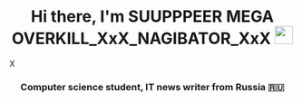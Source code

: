 <h1 align="center">Hi there, I'm SUUPPPEER MEGA OVERKILL_XxX_NAGIBATOR_XxX
<img src="https://github.com/blackcater/blackcater/raw/main/images/Hi.gif" height="32"/></h1>X
<h3 align="center">Computer science student, IT news writer from Russia 🇷🇺</h3>
